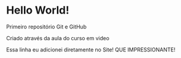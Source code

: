 # Hello World!
 Primeiro repositório Git e GitHub

 Criado através da aula do curso em video

 Essa linha eu adicionei diretamente no Site! QUE IMPRESSIONANTE!
